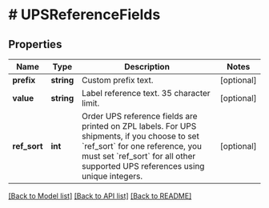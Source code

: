 # # UPSReferenceFields

## Properties

Name | Type | Description | Notes
------------ | ------------- | ------------- | -------------
**prefix** | **string** | Custom prefix text. | [optional]
**value** | **string** | Label reference text. 35 character limit. | [optional]
**ref_sort** | **int** | Order UPS reference fields are printed on ZPL labels. For UPS shipments, if you choose to set &#x60;ref_sort&#x60; for one reference, you must set &#x60;ref_sort&#x60; for all other supported UPS references using unique integers. | [optional]

[[Back to Model list]](../../README.md#models) [[Back to API list]](../../README.md#endpoints) [[Back to README]](../../README.md)
